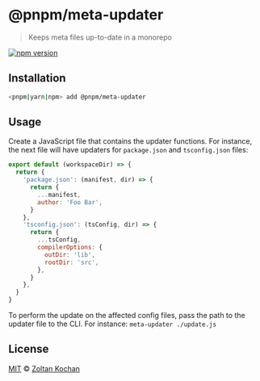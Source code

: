 # @pnpm/meta-updater

> Keeps meta files up-to-date in a monorepo

[![npm version](https://img.shields.io/npm/v/@pnpm/meta-updater.svg)](https://www.npmjs.com/package/@pnpm/meta-updater)

## Installation

```sh
<pnpm|yarn|npm> add @pnpm/meta-updater
```

## Usage

Create a JavaScript file that contains the updater functions. For instance, the next file will have updaters for `package.json` and `tsconfig.json` files:

```js
export default (workspaceDir) => {
  return {
    'package.json': (manifest, dir) => {
      return {
        ...manifest,
        author: 'Foo Bar',
      }
    },
    'tsconfig.json': (tsConfig, dir) => {
      return {
        ...tsConfig,
        compilerOptions: {
          outDir: 'lib',
          rootDir: 'src',
        },
      }
    },
  }
}
```

To perform the update on the affected config files, pass the path to the updater file to the CLI. For instance: `meta-updater ./update.js`

## License

[MIT](./LICENSE) © [Zoltan Kochan](https://www.kochan.io/)
